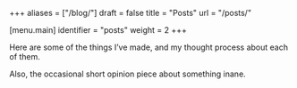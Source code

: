 +++
aliases = ["/blog/"]
draft = false
title = "Posts"
url = "/posts/"

[menu.main]
identifier = "posts"
weight = 2
+++

Here are some of the things I’ve made, and my thought process about each of them.

Also, the occasional short opinion piece about something inane.
